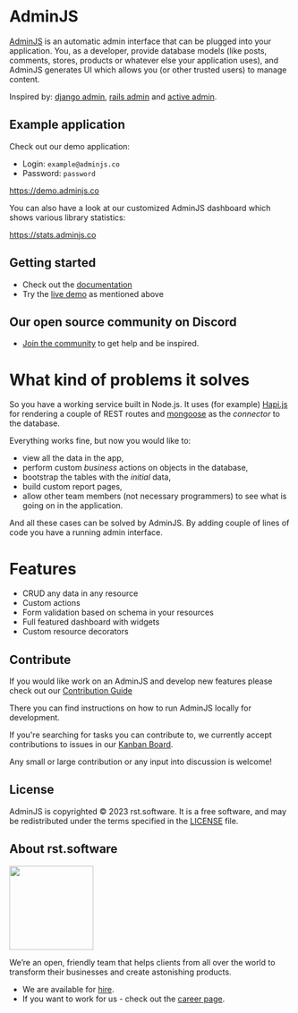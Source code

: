 # AdminJS

[AdminJS](https://adminjs.co/) is an automatic admin interface that can be plugged into your application. You, as a developer, provide database models (like posts, comments, stores, products or whatever else your application uses), and AdminJS generates UI which allows you (or other trusted users) to manage content.

Inspired by: [django admin](https://docs.djangoproject.com), [rails admin](https://github.com/sferik/rails_admin) and [active admin](https://activeadmin.info/).

## Example application

Check out our demo application:

- Login: `example@adminjs.co`
- Password: `password`

https://demo.adminjs.co

You can also have a look at our customized AdminJS dashboard which shows various library statistics:

https://stats.adminjs.co

## Getting started

- Check out the [documentation](https://docs.adminjs.co)
- Try the [live demo](https://demo.adminjs.co) as mentioned above

## Our open source community on Discord

- [Join the community](https://adminjs.page.link/discord) to get help and be inspired.

# What kind of problems it solves

So you have a working service built in Node.js. It uses (for example) [Hapi.js](https://hapijs.com/) for rendering a couple of REST routes and [mongoose](https://mongoosejs.com/) as the _connector_ to the database.

Everything works fine, but now you would like to:
* view all the data in the app,
* perform custom _business_ actions on objects in the database,
* bootstrap the tables with the _initial_ data,
* build custom report pages,
* allow other team members (not necessary programmers) to see what is going on in the application.

And all these cases can be solved by AdminJS. By adding couple of lines of code you have a running admin interface.

# Features

* CRUD any data in any resource
* Custom actions
* Form validation based on schema in your resources
* Full featured dashboard with widgets
* Custom resource decorators

## Contribute

If you would like work on an AdminJS and develop new features please check out our [Contribution Guide](https://github.com/SoftwareBrothers/adminjs/blob/master/CONTRIBUTING.md)

There you can find instructions on how to run AdminJS locally for development.

If you're searching for tasks you can contribute to, we currently accept contributions to issues in our [Kanban Board](https://github.com/orgs/SoftwareBrothers/projects/5/views/1).

Any small or large contribution or any input into discussion is welcome!

## License

AdminJS is copyrighted © 2023 rst.software. It is a free software, and may be redistributed under the terms specified in the [LICENSE](LICENSE.md) file.

## About rst.software

<img src="https://pbs.twimg.com/profile_images/1367119173604810752/dKVlj1YY_400x400.jpg" width=150>

We’re an open, friendly team that helps clients from all over the world to transform their businesses and create astonishing products.

* We are available for [hire](https://www.rst.software/estimate-your-project).
* If you want to work for us - check out the [career page](https://www.rst.software/join-us).

